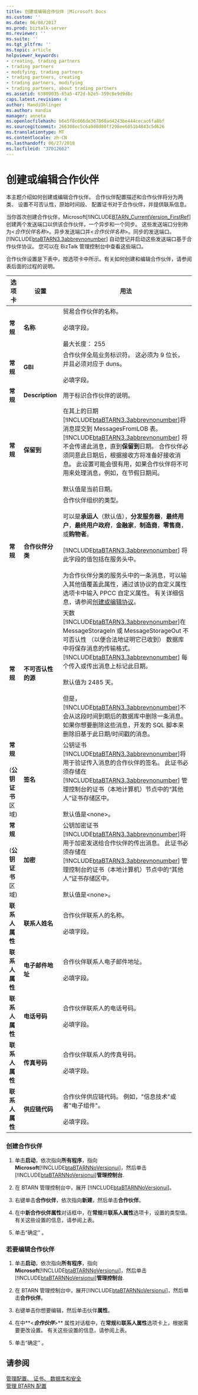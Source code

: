 ```yaml
---
title: 创建或编辑合作伙伴 |Microsoft Docs
ms.custom: ''
ms.date: 06/08/2017
ms.prod: biztalk-server
ms.reviewer: ''
ms.suite: ''
ms.tgt_pltfrm: ''
ms.topic: article
helpviewer_keywords:
- creating, trading partners
- trading partners
- modifying, trading partners
- trading partners, creating
- trading partners, modifying
- trading partners, about trading partners
ms.assetid: 63809035-65a5-472d-b2e5-359c8e9d9d8c
caps.latest.revision: 4
author: MandiOhlinger
ms.author: mandia
manager: anneta
ms.openlocfilehash: b6e5f8c666de367860ad4243be444cecac6fa8bf
ms.sourcegitcommit: 266308ec5c6a9d8d80ff298ee6051b4843c5d626
ms.translationtype: MT
ms.contentlocale: zh-CN
ms.lasthandoff: 06/27/2018
ms.locfileid: "37012662"
---
```

# <a name="creating-or-editing-a-partner"></a>创建或编辑合作伙伴
本主题介绍如何创建或编辑合作伙伴。 合作伙伴配置描述和合作伙伴将分为两类、 设置不可否认性，原始时间段、 配置证书对于合作伙伴，并提供联系信息。  

 当你首次创建合作伙伴，Microsoft[!INCLUDE[BTARN_CurrentVersion_FirstRef](../../includes/btarn-currentversion-firstref-md.md)]创建两个发送端口以供该合作伙伴，一个异步和一个同步。 这些发送端口分别称为\<*合作伙伴名称*\>。异步发送端口并\<*合作伙伴名称*\>。同步的发送端口。 [!INCLUDE[btaBTARN3.3abbrevnonumber](../../includes/btabtarn3-3abbrevnonumber-md.md)] 自动登记并启动这些发送端口基于合作伙伴协议。 您可以在 BizTalk 管理控制台中查看这些端口。  

 合作伙伴设置是下表中，按选项卡中所示。有关如何创建和编辑合作伙伴，请参阅表后面的过程的说明。  


|                            选项卡                             |            设置            |                                                                                                                                                                                                                                                                                                                                                                                    用法                                                                                                                                                                                                                                                                                                                                                                                    |
|------------------------------------------------------------|-------------------------------|-----------------------------------------------------------------------------------------------------------------------------------------------------------------------------------------------------------------------------------------------------------------------------------------------------------------------------------------------------------------------------------------------------------------------------------------------------------------------------------------------------------------------------------------------------------------------------------------------------------------------------------------------------------------------------------------------------------------------------------------------------------------------------|
|                        **常规**                         |           **名称**            |                                                                                                                                                                                                                                                                                                                                        贸易合作伙伴的名称。<br /><br /> 必填字段。<br /><br /> 最大长度： 255                                                                                                                                                                                                                                                                                                                                        |
|                        **常规**                         |            **GBI**            |                                                                                                                                                                                                                                                                                                             合作伙伴全局业务标识符。 这必须为 9 位长，并且必须对应于 duns。<br /><br /> 必填字段。                                                                                                                                                                                                                                                                                                              |
|                        **常规**                         |        **Description**        |                                                                                                                                                                                                                                                                                                                                                                 用于标识合作伙伴的说明。                                                                                                                                                                                                                                                                                                                                                                  |
|                        **常规**                         |        **保留到**         |                                                                                       在其上的日期[!INCLUDE[btaBTARN3.3abbrevnonumber](../../includes/btabtarn3-3abbrevnonumber-md.md)]将消息提交到 MessagesFromLOB 表。 [!INCLUDE[btaBTARN3.3abbrevnonumber](../../includes/btabtarn3-3abbrevnonumber-md.md)] 将不会传递此消息，直到**保留到**日期。 合作伙伴必须同意此日期后，根据接收方将准备好接收消息。 此设置可能会很有用，如果合作伙伴将不可用来处理消息，例如，在节假日期间。<br /><br /> 默认值是当前日期。                                                                                       |
|                        **常规**                         |  **合作伙伴分类**   |            合作伙伴组织的类型。<br /><br /> 可以是**承运人**（默认值），**分发服务器**，**最终用户**，**最终用户政府**，**金融家**，**制造商**，**零售商**，或**购物者**。<br /><br /> [!INCLUDE[btaBTARN3.3abbrevnonumber](../../includes/btabtarn3-3abbrevnonumber-md.md)] 将此字段的值包括在服务头中。<br /><br /> 为合作伙伴分类的服务头中的一条消息，可以输入其他值覆盖此属性，通过该协议的自定义属性选项卡中输入 PPCC 自定义属性。 有关详细信息，请参阅[创建或编辑协议](../../adapters-and-accelerators/accelerator-rosettanet/creating-or-editing-an-agreement.md)。            |
|                        **常规**                         | **不可否认性的源** | 天数[!INCLUDE[btaBTARN3.3abbrevnonumber](../../includes/btabtarn3-3abbrevnonumber-md.md)]在 MessageStorageIn 或 MessageStorageOut 不可否认性 （以便合法地证明它已收到） 数据库中将保存消息的传输格式。 [!INCLUDE[btaBTARN3.3abbrevnonumber](../../includes/btabtarn3-3abbrevnonumber-md.md)] 每个传入或传出消息上标记此日期。<br /><br /> 默认值为 2485 天。<br /><br /> 但是，[!INCLUDE[btaBTARN3.3abbrevnonumber](../../includes/btabtarn3-3abbrevnonumber-md.md)]不会从这段时间到期后的数据库中删除一条消息。 如果你想要删除这些消息，开发的 SQL 脚本来删除旧基于此日期/时间戳的消息。 |
| **常规**<br /><br /> (**公钥证书**区域) |         **签名**         |                                                                                                                                                     公钥证书[!INCLUDE[btaBTARN3.3abbrevnonumber](../../includes/btabtarn3-3abbrevnonumber-md.md)]将用于验证传入消息的合作伙伴的签名。 此证书必须存储在 [!INCLUDE[btaBTARN3.3abbrevnonumber](../../includes/btabtarn3-3abbrevnonumber-md.md)] 管理控制台的证书（本地计算机）节点中的“其他人”证书存储区中。<br /><br /> 默认值是\<none\>。                                                                                                                                                     |
| **常规**<br /><br /> (**公钥证书**区域) |        **加密**         |                                                                                                                                                       公钥加密证书[!INCLUDE[btaBTARN3.3abbrevnonumber](../../includes/btabtarn3-3abbrevnonumber-md.md)]将用于加密发送给合作伙伴的传出消息。 此证书必须存储在 [!INCLUDE[btaBTARN3.3abbrevnonumber](../../includes/btabtarn3-3abbrevnonumber-md.md)] 管理控制台的证书（本地计算机）节点中的“其他人”证书存储区中。<br /><br /> 默认值是\<none\>。                                                                                                                                                       |
|                   **联系人属性**                   |       **联系人姓名**        |                                                                                                                                                                                                                                                                                                                                                     合作伙伴联系人的名称。<br /><br /> 必填字段。                                                                                                                                                                                                                                                                                                                                                     |
|                   **联系人属性**                   |      **电子邮件地址**       |                                                                                                                                                                                                                                                                                                                                                合作伙伴联系人电子邮件地址。<br /><br /> 必填字段。                                                                                                                                                                                                                                                                                                                                                |
|                   **联系人属性**                   |     **电话号码**      |                                                                                                                                                                                                                                                                                                                                              合作伙伴联系人的电话号码。<br /><br /> 必填字段。                                                                                                                                                                                                                                                                                                                                               |
|                   **联系人属性**                   |        **传真号码**         |                                                                                                                                                                                                                                                                                                                                                 合作伙伴联系人的传真号码。<br /><br /> 必填字段。                                                                                                                                                                                                                                                                                                                                                  |
|                   **联系人属性**                   |     **供应链代码**     |                                                                                                                                                                                                                                                                                                                    合作伙伴供应链代码。 例如，"信息技术"或者"电子组件"。<br /><br /> 必填字段。                                                                                                                                                                                                                                                                                                                     |

### <a name="to-create-a-partner"></a>创建合作伙伴  

1. 单击**启动**，依次指向**所有程序**，指向**Microsoft**[!INCLUDE[btaBTARNNoVersionui](../../includes/btabtarnnoversionui-md.md)]，然后单击[!INCLUDE[btaBTARNNoVersionui](../../includes/btabtarnnoversionui-md.md)]**管理控制台**.  

2. 在 BTARN 管理控制台中，展开 [!INCLUDE[btaBTARNNoVersionui](../../includes/btabtarnnoversionui-md.md)]。  

3. 右键单击**合作伙伴**，依次指向**新建**，然后单击**合作伙伴**。  

4. 在中**新合作伙伴属性**对话框中，在**常规**并**联系人属性**选项卡，设置的类型值。 有关这些设置的信息，请参阅上表。  

5. 单击“确定” 。  

### <a name="to-edit-a-partner"></a>若要编辑合作伙伴  

1. 单击**启动**，依次指向**所有程序**，指向**Microsoft**[!INCLUDE[btaBTARNNoVersionui](../../includes/btabtarnnoversionui-md.md)]，然后单击[!INCLUDE[btaBTARNNoVersionui](../../includes/btabtarnnoversionui-md.md)]**管理控制台**.  

2. 在 BTARN 管理控制台中，展开[!INCLUDE[btaBTARNNoVersionui](../../includes/btabtarnnoversionui-md.md)]，然后单击**合作伙伴**。  

3. 右键单击你想要编辑，然后单击伙伴**属性**。  

4. 在中**\<**<em>合作伙伴</em>**\>** 属性对话框中，在**常规**和**联系人属性**选项卡上，根据需要更改设置。 有关这些设置的信息，请参阅上表。  

5. 单击“确定” 。  

## <a name="see-also"></a>请参阅  
 [管理配置、 证书、 数据库和安全](manage-configuration-certificates-databases-security.md)   
 [管理 BTARN 配置](../../adapters-and-accelerators/accelerator-rosettanet/administering-the-btarn-configuration.md)